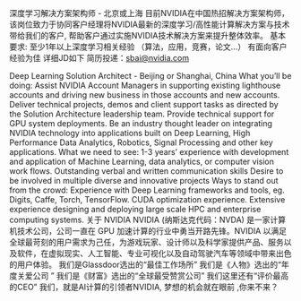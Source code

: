 深度学习解决方案架构师 - 北京或上海
目前NVIDIA在中国热招解决方案架构师， 该岗位致力于协同客户经理将NVIDIA最新的深度学习/高性能计算解决方案与技术带给我们的客户, 帮助客户通过实施NVIDIA技术解决方案来提升整体效率。
基本要求:
至少1年以上深度学习相关经验 （算法，应用，竞赛，论文…）
有面向客户经验为佳
详细JD如下 简历投递：sbai@nvidia.com  

Deep Learning Solution Architect - Beijing or Shanghai, China
What you’ll be doing:
Assist NVIDIA Account Managers in supporting existing lighthouse accounts and driving new business in those accounts and new accounts.
Deliver technical projects, demos and client support tasks as directed by the Solution Architecture leadership team.
Provide technical support for GPU system deployments.
Be an industry thought leader on integrating NVIDIA technology into applications built on Deep Learning, High Performance Data Analytics, Robotics, Signal Processing and other key applications.
What we need to see:
1-3 years’ experience with development and application of Machine Learning, data analytics, or computer vision work flows.
Outstanding verbal and written communication skills
Desire to be involved in multiple diverse and innovative projects
Ways to stand out from the crowd:
Experience with Deep Learning frameworks and tools, eg. Digits, Caffe, Torch, TensorFlow.
CUDA optimization experience.
Extensive experience designing and deploying large scale HPC and enterprise computing systems.
关于 NVIDIA
NVIDIA (纳斯达克代码：NVDA) 是一家计算机技术公司，公司一直在 GPU 加速计算的行业中勇当开路先锋。NVIDIA 以满足全球最苛刻的用户需求为己任，为游戏玩家、设计师以及科学家提供产品、服务以及软件，在虚拟现实、人工智能、专业可视化以及自动驾驶汽车等领域中带来出色的用户体验。
我们是Glassdoor选出的“最佳工作场所” 我们是《人物》选出的“年度关爱公司 ” 我们是《财富》选出的“全球最受赞赏公司” 我们这里还有“评价最高的CEO” 我们，就是AI计算的引领者NVIDIA, 梦想的机会就在眼前 ,你来不来？
